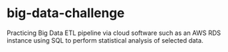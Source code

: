 # big-data-challenge
Practicing Big Data ETL pipeline via cloud software such as an AWS RDS instance using SQL to perform statistical analysis of selected data.
